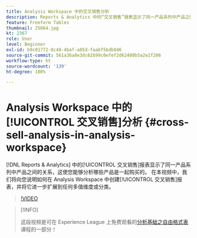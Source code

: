 ```yaml
---
title: Analysis Workspace 中的交叉销售分析
description: Reports & Analytics 中的“交叉销售”报表显示了同一产品系列中产品之间的关系，这使您能够分析哪些产品是一起购买的。 在本视频中，我们将向您说明如何在 Analysis Workspace 中创建“交叉销售”报表，并将它进一步扩展到任何多值维度或分类。
feature: Freeform Tables
thumbnail: 25864.jpg
kt: 2367
role: User
level: Beginner
exl-id: b9c01772-8c48-4baf-a85d-faabf5bdb846
source-git-commit: 561a36a8e3dc62b99c0efef2d62480b5a2e2f206
workflow-type: ht
source-wordcount: '139'
ht-degree: 100%

---
```


# Analysis Workspace 中的[!UICONTROL 交叉销售]分析 {#cross-sell-analysis-in-analysis-workspace}

[!DNL Reports & Analytics] 中的[!UICONTROL 交叉销售]报表显示了同一产品系列中产品之间的关系，这使您能够分析哪些产品是一起购买的。 在本视频中，我们将向您说明如何在 Analysis Workspace 中创建[!UICONTROL 交叉销售]报表，并将它进一步扩展到任何多值维度或分类。

>[!VIDEO](https://video.tv.adobe.com/v/25864/?quality=12)

>[!INFO]
>
> 这段视频是可在 Experience League 上免费观看的[分析基础之自由格式表](https://experienceleague.adobe.com/?recommended=Analytics-U-1-2020.3)课程的一部分！
